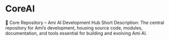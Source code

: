 # CoreAI
🧠 Core Repository – Ami AI Development Hub Short Description: The central repository for Ami’s development, housing source code, modules, documentation, and tools essential for building and evolving Ami AI.
